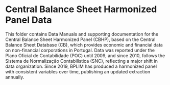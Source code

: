 # Central Balance Sheet Harmonized Panel Data


This folder contains Data Manuals and supporting documentation for the Central Balance Sheet Harmonized Panel (CBHP), based on the Central Balance Sheet Database (CB), which provides economic and financial data on non-financial corporations in Portugal. 
Data was reported under the Plano Oficial de Contabilidade (POC) until 2009, and since 2010, follows the Sistema de Normalização Contabilística (SNC), reflecting a major shift in data organization. Since 2019, BPLIM has produced a harmonized panel with consistent variables over time, publishing an updated extraction annually.
